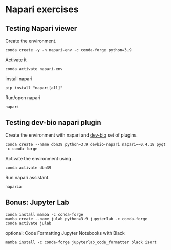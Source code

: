 # Napari exercises

## Testing Napari viewer

Create the environment.
```
conda create -y -n napari-env -c conda-forge python=3.9
```

Activate it
```
conda activate napari-env
```

install napari
```
pip install "napari[all]"
```

Run/open napari
```
napari
```

## Testing dev-bio napari plugin
Create the environment with napari and [dev-bio](https://github.com/haesleinhuepf/devbio-napari) set of plugins.
```
conda create --name dbn39 python=3.9 devbio-napari napari==0.4.18 pyqt -c conda-forge
```

Activate the environment using .
```
conda activate dbn39
```

Run napari assistant.
```
naparia
```

## Bonus: Jupyter Lab
```
conda install mamba -c conda-forge
mamba create --name julab python=3.9 jupyterlab -c conda-forge
conda activate julab
```
optional: Code Formatting Jupyter Notebooks with Black
```
mamba install -c conda-forge jupyterlab_code_formatter black isort
```
